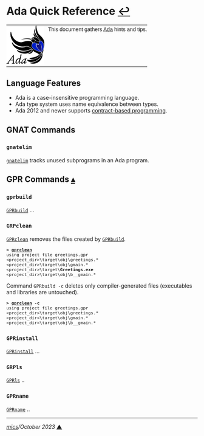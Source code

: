 # <span id="top">Ada Quick Reference</span> <span style="size:25%;"><a href="README.md#top">↩</a></span>

<table style="font-family:Helvetica,Arial;line-height:1.6;">
  <tr>
  <td style="border:0;padding:0 10px 0 0;min-width:100px;"><a href="https://www.adacore.com/" rel="external"><img style="border:0;" src="./docs/images/adamascot.png" width="100" alt="Ada project"/></a></td>
  <td style="border:0;padding:0;vertical-align:text-top;">This document gathers <a href="https://www.adacore.com/" rel="external">Ada</a> hints and tips.
  </td>
  </tr>
</table>

## <span id="features">Language Features</span>

- Ada is a case-insensitive programming language.
- Ada type system uses name equivalence between types.
- Ada 2012 and newer supports [contract-based programming][feature_cohen].

## <span id="gnat_commands">GNAT Commands</span>

### <span id="gnatelim">**`gnatelim`**</span>

[`gnatelim`](https://www.cs.fsu.edu/~baker/ada/gnat/html/gnat_ugn_8.html#SEC98) tracks unused subprograms in an Ada program.

## <span id="subcommands">GPR Commands</span> [**&#x25B4;**](#top)

### <span id="gprbuild">**`gprbuild`**</span>

[`GPRbuild`](https://docs.adacore.com/gprbuild-docs/html/gprbuild_ug/companion_tools.html) ...

### <span id="gprclean">**`GRPclean`**</span>

[`GPRclean`](https://docs.adacore.com/gprbuild-docs/html/gprbuild_ug/companion_tools.html#cleaning-up-with-gprclean) removes the files created by [`GPRbuild`](https://docs.adacore.com/gprbuild-docs/html/gprbuild_ug/companion_tools.html).

<pre style="font-size:80%;">
<b>&gt; <a href="https://docs.adacore.com/gprbuild-docs/html/gprbuild_ug/companion_tools.html#cleaning-up-with-gprclean" rel="external">gprclean</a></b>
using project file greetings.gpr
&lt;project_dir&gt;\target\obj\greetings.*
&lt;project_dir&gt;\target\obj\gmain.*
&lt;project_dir&gt;\target\<b>Greetings.exe</b>
&lt;project_dir&gt;\target\obj\b__gmain.*
</pre>

Command `GPRbuild -c` deletes only compiler-generated files (executables and libraries are untouched).
<pre style="font-size:80%;">
<b>&gt; <a href="https://docs.adacore.com/gprbuild-docs/html/gprbuild_ug/companion_tools.html#cleaning-up-with-gprclean" rel="external">gprclean</a> -c</b>
using project file greetings.gpr
&lt;project_dir&gt;\target\obj\greetings.*
&lt;project_dir&gt;\target\obj\gmain.*
&lt;project_dir&gt;\target\obj\b__gmain.*
</pre>

### <span id="grpinstall">**`GPRinstall`**</span>

[`GPRinstall`](https://docs.adacore.com/gprbuild-docs/html/gprbuild_ug/companion_tools.html#installing-with-gprinstall) ...

### <span id="gprls">**`GRPls`**</span>

[`GPRls`](https://docs.adacore.com/gprbuild-docs/html/gprbuild_ug/companion_tools.html#the-library-browser-gprls) ..

### <span id="gprname">**`GPRname`**</span>

[`GPRname`](https://docs.adacore.com/gprbuild-docs/html/gprbuild_ug/companion_tools.html#specifying-a-naming-scheme-with-gprname) ..

***

*[mics](https://lampwww.epfl.ch/~michelou/)/October 2023* [**&#9650;**](#top)
<span id="bottom">&nbsp;</span>

<!-- link refs -->

[feature_cohen]: https://blog.adacore.com/the-case-for-contracts
